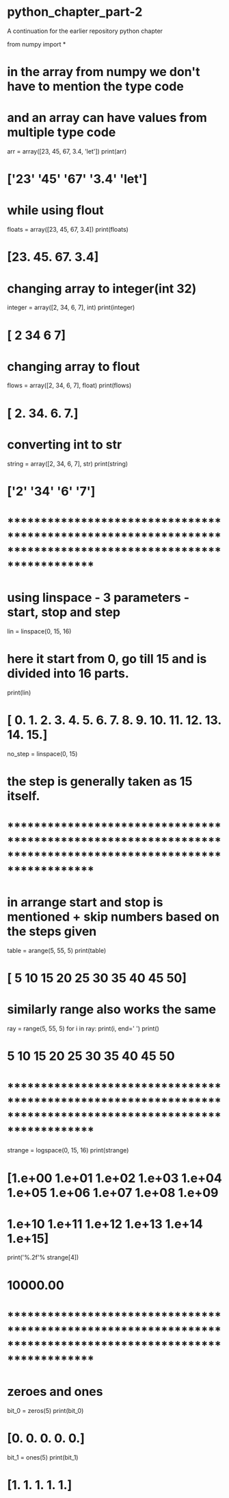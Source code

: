 # python_chapter_part-2
A continuation for the earlier repository python chapter

from numpy import *

# in the array from numpy we don't have to mention the type code
# and an array can have values from multiple type code
arr = array([23, 45, 67, 3.4, 'let'])
print(arr)
# ['23' '45' '67' '3.4' 'let']

# while using flout
floats = array([23, 45, 67, 3.4])
print(floats)
# [23.  45.  67.   3.4]

# changing array to integer(int 32)
integer = array([2, 34, 6, 7], int)
print(integer)
# [ 2 34  6  7]

# changing array to flout
flows = array([2, 34, 6, 7], float)
print(flows)
# [ 2. 34.  6.  7.]

# converting int to str
string = array([2, 34, 6, 7], str)
print(string)
# ['2' '34' '6' '7']
# *************************************************************************************************************

# using linspace - 3 parameters - start, stop and step

lin = linspace(0, 15, 16)
# here it start from 0, go till 15 and is divided into 16 parts.
print(lin)
# [ 0.  1.  2.  3.  4.  5.  6.  7.  8.  9. 10. 11. 12. 13. 14. 15.]

no_step = linspace(0, 15)
# the step is generally taken as 15 itself.

# *************************************************************************************************************

# in arrange start and stop is mentioned + skip numbers based on the steps given

table = arange(5, 55, 5)
print(table)
# [ 5 10 15 20 25 30 35 40 45 50]

# similarly range also works the same
ray = range(5, 55, 5)
for i in ray:
    print(i, end=' ')
print()
# 5 10 15 20 25 30 35 40 45 50

# *************************************************************************************************************

strange = logspace(0, 15, 16)
print(strange)
# [1.e+00 1.e+01 1.e+02 1.e+03 1.e+04 1.e+05 1.e+06 1.e+07 1.e+08 1.e+09
#  1.e+10 1.e+11 1.e+12 1.e+13 1.e+14 1.e+15]
print('%.2f'% strange[4])
# 10000.00
# *************************************************************************************************************

# zeroes and ones
bit_0 = zeros(5)
print(bit_0)
# [0. 0. 0. 0. 0.]

bit_1 = ones(5)
print(bit_1)
# [1. 1. 1. 1. 1.]
